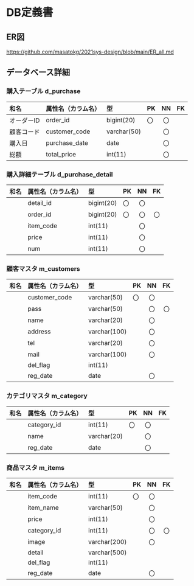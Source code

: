 # DB定義書

## ER図

https://github.com/masatokg/2021sys-design/blob/main/ER_all.md

## データベース詳細



### 購入テーブル d_purchase
|和名|属性名（カラム名）|型|PK|NN|FK|
|:---|:---|:---|:---|:---:|:----:|
|オーダーID|order_id|bigint(20)|〇|〇||
|顧客コード|customer_code|varchar(50)||〇||
|購入日|purchase_date|date||〇||
|総額|total_price|int(11)||〇||

### 購入詳細テーブル d_purchase_detail
|和名|属性名（カラム名）|型|PK|NN|FK|
|:---|:---|:---|:---|:---:|:----:|
||detail_id|bigint(20)|〇|〇||
||order_id|bigint(20)|〇|〇|〇|
||item_code|int(11)||〇||
||price|int(11)||〇||
||num|int(11)||〇||


### 顧客マスタ m_customers
|和名|属性名（カラム名）|型|PK|NN|FK|
|:---|:---|:---|:---|:---:|:----:|
||customer_code|varchar(50)|〇|〇||
||pass|varchar(50)||〇|〇|
||name|varchar(20)||〇||
||address|varchar(100)||〇||
||tel|varchar(20)||〇||
||mail|varchar(100)||〇||
||del_flag|int(11)||||
||reg_date|date||〇||

### カテゴリマスタ m_category
|和名|属性名（カラム名）|型|PK|NN|FK|
|:---|:---|:---|:---|:---:|:----:|
||category_id|int(11)|〇|〇||
||name|varchar(20)||〇||
||reg_date|date||〇||


### 商品マスタ m_items
|和名|属性名（カラム名）|型|PK|NN|FK|
|:---|:---|:---|:---|:---:|:----:|
||item_code|int(11)|〇|〇||
||item_name|varchar(50)||〇||
||price|int(11)||〇||
||category_id|int(11)||〇|〇|
||image|varchar(200)||〇||
||detail|varchar(500)||||
||del_flag|int(11)||||
||reg_date|date||〇||

